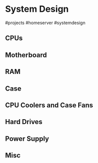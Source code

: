 # System Design
#projects #homeserver #systemdesign

## CPUs

## Motherboard

## RAM

## Case

## CPU Coolers and Case Fans

## Hard Drives

## Power Supply

## Misc